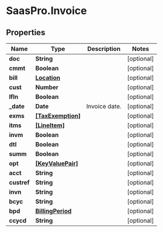 # SaasPro.Invoice

## Properties

Name | Type | Description | Notes
------------ | ------------- | ------------- | -------------
**doc** | **String** |  | [optional] 
**cmmt** | **Boolean** |  | [optional] 
**bill** | [**Location**](Location.md) |  | [optional] 
**cust** | **Number** |  | [optional] 
**lfln** | **Boolean** |  | [optional] 
**_date** | **Date** | Invoice date. | [optional] 
**exms** | [**[TaxExemption]**](TaxExemption.md) |  | [optional] 
**itms** | [**[LineItem]**](LineItem.md) |  | [optional] 
**invm** | **Boolean** |  | [optional] 
**dtl** | **Boolean** |  | [optional] 
**summ** | **Boolean** |  | [optional] 
**opt** | [**[KeyValuePair]**](KeyValuePair.md) |  | [optional] 
**acct** | **String** |  | [optional] 
**custref** | **String** |  | [optional] 
**invn** | **String** |  | [optional] 
**bcyc** | **String** |  | [optional] 
**bpd** | [**BillingPeriod**](BillingPeriod.md) |  | [optional] 
**ccycd** | **String** |  | [optional] 


